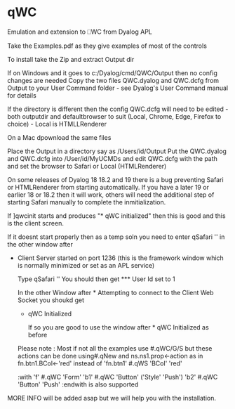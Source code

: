# qWC
Emulation and extension to ⎕WC from Dyalog APL

Take the Examples.pdf as they give examples of most of the controls

To install take the Zip and extract Output dir

If on Windows and it goes to c:/Dyalog/cmd/QWC/Output then no config changes are needed
Copy the two files QWC.dyalog and QWC.dcfg from Output to your User Command folder - see Dyalog's User Command manual for details

If the directory is different then the config QWC.dcfg will need to be edited - both outputdir and defaultbrowser to suit (Local, Chrome, Edge, Firefox to choice) - Local is HTMLLRenderer

On a Mac dpownload the same files

Place the Output in a directory say as /Users/id/Output
Put the QWC.dyalog and QWC.dcfg into /User/id/MyUCMDs and edit QWC.dcfg with the path and set the browser to Safari or Local (HTMLRenderer)

On some releases of Dyalog 18 18.2 and 19 there is a bug preventing Safari or HTMLRenderer from starting automatically. If you have a later 19 or earlier 18 or 18.2 then it will work, others will need the additional step of starting Safari manually to complete the inmitialization.

If ]qwcinit starts and produces "* qWC initialized" then this is good and this is the client screen.

If it doesnt start properly then as a temp soln you need to enter qSafari '' in the other window after
* Client Server started on port 1236   (this is the framework window which is normally minimized or set as an APL service) 

  Type qSafari ''
  You should then get *** User Id set to 1

  In the other Window after * Attempting to connect to the Client Web Socket
  you shoukd get

  * qWC Initialized
 
    If so you are good to use the window after * qWC Initialized as before

   Please note : Most if not all the examples use #.qWC/G/S but these actions can be done using#.qNew and ns.ns1.prop←action   as in fn.btn1.BCol←'red'
  instead of 'fn.btn1' #.qWS 'BCol' 'red'
  
  :with 'f' #.qWC 'Form'
       'b1' #.qWC 'Button' ('Style' 'Push')
       'b2' #.qWC 'Button' 'Push' 
  :endwith
    is also supported 


MORE INFO will be added asap but we will help you with the installation.
